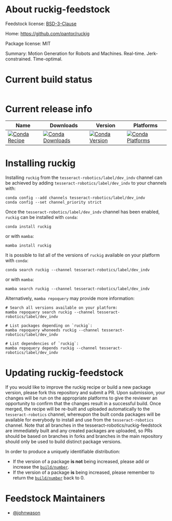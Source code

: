 About ruckig-feedstock
======================

Feedstock license: [BSD-3-Clause](https://github.com/tesseract-robotics/ruckig-feedstock/blob/main/LICENSE.txt)

Home: https://github.com/pantor/ruckig

Package license: MIT

Summary: Motion Generation for Robots and Machines. Real-time. Jerk-constrained. Time-optimal.

Current build status
====================


<table>
</table>

Current release info
====================

| Name | Downloads | Version | Platforms |
| --- | --- | --- | --- |
| [![Conda Recipe](https://img.shields.io/badge/recipe-ruckig-green.svg)](https://anaconda.org/tesseract-robotics/ruckig) | [![Conda Downloads](https://img.shields.io/conda/dn/tesseract-robotics/ruckig.svg)](https://anaconda.org/tesseract-robotics/ruckig) | [![Conda Version](https://img.shields.io/conda/vn/tesseract-robotics/ruckig.svg)](https://anaconda.org/tesseract-robotics/ruckig) | [![Conda Platforms](https://img.shields.io/conda/pn/tesseract-robotics/ruckig.svg)](https://anaconda.org/tesseract-robotics/ruckig) |

Installing ruckig
=================

Installing `ruckig` from the `tesseract-robotics/label/dev_indv` channel can be achieved by adding `tesseract-robotics/label/dev_indv` to your channels with:

```
conda config --add channels tesseract-robotics/label/dev_indv
conda config --set channel_priority strict
```

Once the `tesseract-robotics/label/dev_indv` channel has been enabled, `ruckig` can be installed with `conda`:

```
conda install ruckig
```

or with `mamba`:

```
mamba install ruckig
```

It is possible to list all of the versions of `ruckig` available on your platform with `conda`:

```
conda search ruckig --channel tesseract-robotics/label/dev_indv
```

or with `mamba`:

```
mamba search ruckig --channel tesseract-robotics/label/dev_indv
```

Alternatively, `mamba repoquery` may provide more information:

```
# Search all versions available on your platform:
mamba repoquery search ruckig --channel tesseract-robotics/label/dev_indv

# List packages depending on `ruckig`:
mamba repoquery whoneeds ruckig --channel tesseract-robotics/label/dev_indv

# List dependencies of `ruckig`:
mamba repoquery depends ruckig --channel tesseract-robotics/label/dev_indv
```




Updating ruckig-feedstock
=========================

If you would like to improve the ruckig recipe or build a new
package version, please fork this repository and submit a PR. Upon submission,
your changes will be run on the appropriate platforms to give the reviewer an
opportunity to confirm that the changes result in a successful build. Once
merged, the recipe will be re-built and uploaded automatically to the
`tesseract-robotics` channel, whereupon the built conda packages will be available for
everybody to install and use from the `tesseract-robotics` channel.
Note that all branches in the tesseract-robotics/ruckig-feedstock are
immediately built and any created packages are uploaded, so PRs should be based
on branches in forks and branches in the main repository should only be used to
build distinct package versions.

In order to produce a uniquely identifiable distribution:
 * If the version of a package **is not** being increased, please add or increase
   the [``build/number``](https://docs.conda.io/projects/conda-build/en/latest/resources/define-metadata.html#build-number-and-string).
 * If the version of a package **is** being increased, please remember to return
   the [``build/number``](https://docs.conda.io/projects/conda-build/en/latest/resources/define-metadata.html#build-number-and-string)
   back to 0.

Feedstock Maintainers
=====================

* [@johnwason](https://github.com/johnwason/)


